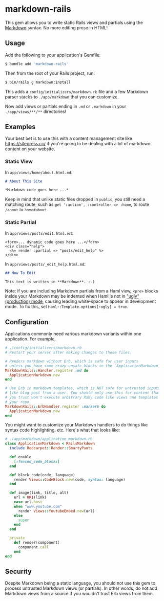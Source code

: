 # markdown-rails

This gem allows you to write static Rails views and partials using the [Markdown](http://daringfireball.net/projects/markdown/syntax) syntax. No more editing prose in HTML!

## Usage

Add the following to your application's Gemfile:

```sh
$ bundle add 'markdown-rails'
```

Then from the root of your Rails project, run:

```sh
$ bin/rails g markdown:install
```

This adds a `config/initializers/markdown.rb` file and a few Markdown parser stacks to `./app/markdown` that you can customize.

Now add views or partials ending in `.md` or `.markdown` in your `./app/views/**/**` directories!

## Examples

Your best bet is to use this with a content management site like https://sitepress.cc/ if you're going to be dealing with a lot of markdown content on your website.

### Static View

In `app/views/home/about.html.md`:

```markdown
# About This Site

*Markdown code goes here ...*
```

Keep in mind that unlike static files dropped in `public`, you still need a
matching route, such as `get ':action', :controller => :home`, to route
`/about` to `home#about`.

### Static Partial

In `app/views/posts/edit.html.erb`:

```erb
<form>... dynamic code goes here ...</form>
<div class="help">
  <%= render :partial => "posts/edit_help" %>
</div>
```

In `app/views/posts/_edit_help.html.md`:

```markdown
## How To Edit

This text is written in **Markdown**. :-)
```

Note: If you are including Markdown partials from a Haml view, `<pre>` blocks
inside your Markdown may be indented when Haml is not in ["ugly" (production)
mode](http://haml-lang.com/docs/yardoc/file.HAML_REFERENCE.html#ugly-option),
causing leading white-space to appear in development mode. To fix this, set
`Haml::Template.options[:ugly] = true`.

## Configuration

Applications commonly need various markdown variants within one application. For example,


```ruby
# ./config/initializers/markdown.rb
# Restart your server after making changes to these files.

# Renders markdown without Erb, which is safe for user inputs
# unless you have some crazy unsafe blocks in the `ApplicationMarkdown` stack.
MarkdownRails::Handler.register :md do
  ApplicationMarkdown.new
end

# Use Erb in markdown templates, which is NOT safe for untrusted inputs
# like blog post from a user. You should only use this for content that
# you trust won't execute arbitrary Ruby code like views and templates in
# your repo.
MarkdownRails::ErbHandler.register :markerb do
  ApplicationMarkdown.new
end
```

You might want to customize your Markdown handlers to do things like syntax code highlighting, etc. Here's what that looks like:

```ruby
# ./app/markdown/application_markdown.rb
class ApplicationMarkdown < RailsMarkdown
  include Redcarpet::Render::SmartyPants

  def enable
    [:fenced_code_blocks]
  end

  def block_code(code, language)
    render Views::CodeBlock.new(code, syntax: language)
  end

  def image(link, title, alt)
    url = URI(link)
    case url.host
    when "www.youtube.com"
      render Views::YoutubeEmbed.new(url)
    else
      super
    end
  end

  private
    def render(component)
      component.call
    end
end
```

## Security

Despite Markdown being a static language, you should not use this gem to process untrusted Markdown views (or partials). In other words, do not add Markdown views from a source if you wouldn't trust Erb views from them.

